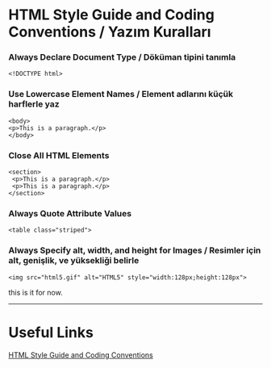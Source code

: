 # HTML Style Guide and Coding Conventions / Yazım Kuralları

### Always Declare Document Type / Döküman tipini tanımla

`<!DOCTYPE html>`

### Use Lowercase Element Names / Element adlarını küçük harflerle yaz

    <body>
    <p>This is a paragraph.</p>
    </body>

### Close All HTML Elements

    <section>
     <p>This is a paragraph.</p>
     <p>This is a paragraph.</p>
    </section>

### Always Quote Attribute Values

    <table class="striped">

### Always Specify alt, width, and height for Images / Resimler için alt, genişlik, ve yüksekliği belirle

    <img src="html5.gif" alt="HTML5" style="width:128px;height:128px">


this is it for now.

---

# Useful Links

[HTML Style Guide and Coding Conventions](https://www.w3schools.com/htmL/html5_syntax.asp)
